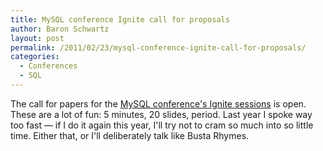 ```yaml
---
title: MySQL conference Ignite call for proposals
author: Baron Schwartz
layout: post
permalink: /2011/02/23/mysql-conference-ignite-call-for-proposals/
categories:
  - Conferences
  - SQL
---
```

The call for papers for the [MySQL conference's Ignite sessions][1] is open. These are a lot of fun: 5 minutes, 20 slides, period. Last year I spoke way too fast &#8212; if I do it again this year, I'll try not to cram so much into so little time. Either that, or I'll deliberately talk like Busta Rhymes.

 [1]: https://spreadsheets.google.com/a/tangent.org/viewform?hl=en&#038;ndplr=1&#038;formkey=dFdSRHlnM0pYRnRRTjNOSU1mSG93dlE6MQ#gid=0
